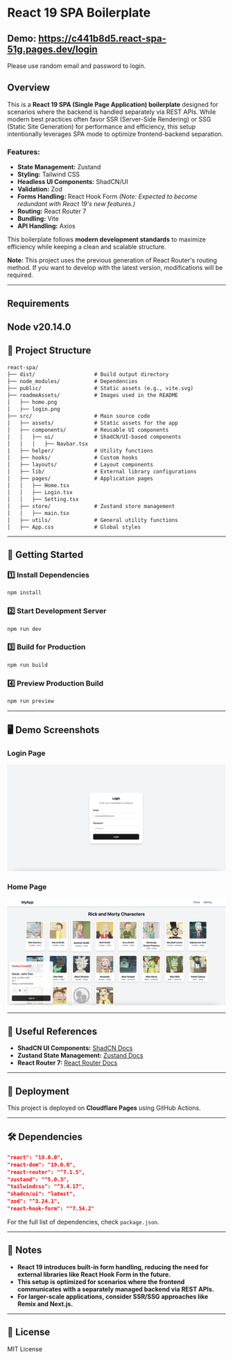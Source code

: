 # React 19 SPA Boilerplate
## Demo: https://c441b8d5.react-spa-51g.pages.dev/login
Please use random email and password to login.
## Overview
This is a **React 19 SPA (Single Page Application) boilerplate** designed for scenarios where the backend is handled separately via REST APIs. While modern best practices often favor SSR (Server-Side Rendering) or SSG (Static Site Generation) for performance and efficiency, this setup intentionally leverages SPA mode to optimize frontend-backend separation.

### Features:
- **State Management:** Zustand
- **Styling:** Tailwind CSS
- **Headless UI Components:** ShadCN/UI
- **Validation:** Zod
- **Forms Handling:** React Hook Form *(Note: Expected to become redundant with React 19's new features.)*
- **Routing:** React Router 7
- **Bundling:** Vite
- **API Handling:** Axios

This boilerplate follows **modern development standards** to maximize efficiency while keeping a clean and scalable structure.

**Note:** This project uses the previous generation of React Router's routing method. If you want to develop with the latest version, modifications will be required.

---
## Requirements
Node v20.14.0
---

## 📁 Project Structure

```
react-spa/
├── dist/                   # Build output directory
├── node_modules/           # Dependencies
├── public/                 # Static assets (e.g., vite.svg)
├── readmeAssets/           # Images used in the README
│   ├── home.png
│   ├── login.png
├── src/                    # Main source code
│   ├── assets/             # Static assets for the app
│   ├── components/         # Reusable UI components
│   │   ├── ui/             # ShadCN/UI-based components
│   │   │   ├── Navbar.tsx
│   ├── helper/             # Utility functions
│   ├── hooks/              # Custom hooks
│   ├── layouts/            # Layout components
│   ├── lib/                # External library configurations
│   ├── pages/              # Application pages
│   │   ├── Home.tsx
│   │   ├── Login.tsx
│   │   ├── Setting.tsx
│   ├── store/              # Zustand store management
│   │   ├── main.tsx
│   ├── utils/              # General utility functions
│   ├── App.css             # Global styles
```

---

## 🚀 Getting Started

### 1️⃣ Install Dependencies
```sh
npm install
```

### 2️⃣ Start Development Server
```sh
npm run dev
```

### 3️⃣ Build for Production
```sh
npm run build
```

### 4️⃣ Preview Production Build
```sh
npm run preview
```

---

## 🖥️ Demo Screenshots

### Login Page
![Login Page](readmeAssets/login.png)

### Home Page
![Home Page](readmeAssets/home.png)

---

## 🔗 Useful References

- **ShadCN UI Components:** [ShadCN Docs](https://ui.shadcn.com/docs/components/accordion)
- **Zustand State Management:** [Zustand Docs](https://github.com/pmndrs/zustand)
- **React Router 7:** [React Router Docs](https://reactrouter.com/)

---

## 🎯 Deployment
This project is deployed on **Cloudflare Pages** using GitHub Actions.

---

## 🛠️ Dependencies
```json
"react": "19.0.0",
"react-dom": "19.0.0",
"react-router": "^7.1.5",
"zustand": "^5.0.3",
"tailwindcss": "^3.4.17",
"shadcn/ui": "latest",
"zod": "^3.24.1",
"react-hook-form": "^7.54.2"
```

For the full list of dependencies, check `package.json`.

---

## 📌 Notes
- **React 19 introduces built-in form handling, reducing the need for external libraries like React Hook Form in the future.**
- **This setup is optimized for scenarios where the frontend communicates with a separately managed backend via REST APIs.**
- **For larger-scale applications, consider SSR/SSG approaches like Remix and Next.js.**

---

## 📄 License
MIT License

